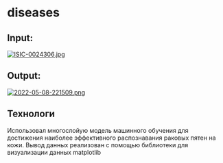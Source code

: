 # diseases
## Input:

[![ISIC-0024306.jpg](https://i.postimg.cc/mZcVXpkf/ISIC-0024306.jpg)](https://postimg.cc/QV3pVbc0)

## Output:

[![2022-05-08-221509.png](https://i.postimg.cc/k58hpjfg/2022-05-08-221509.png)](https://postimg.cc/mcLwcyvv)
## Технологи
Использовал многослойую модель машинного обучения для достижения наиболее эффективного распознавания раковых пятен на кожи.
Вывод данных реализован с помощью библиотеки для визуализации данных matplotlib
